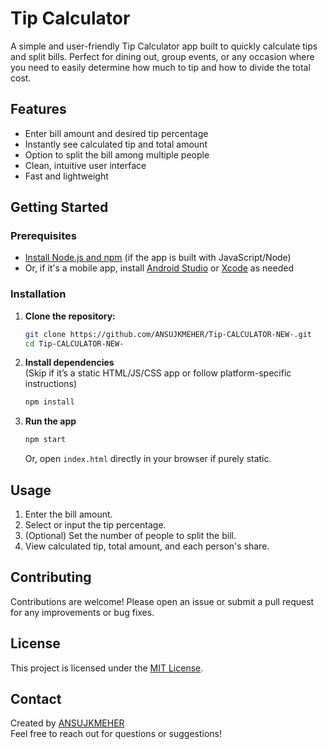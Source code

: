 # Tip Calculator

A simple and user-friendly Tip Calculator app built to quickly calculate tips and split bills. Perfect for dining out, group events, or any occasion where you need to easily determine how much to tip and how to divide the total cost.

## Features

- Enter bill amount and desired tip percentage
- Instantly see calculated tip and total amount
- Option to split the bill among multiple people
- Clean, intuitive user interface
- Fast and lightweight

## Getting Started

### Prerequisites

- [Install Node.js and npm](https://nodejs.org/) (if the app is built with JavaScript/Node)
- Or, if it's a mobile app, install [Android Studio](https://developer.android.com/studio) or [Xcode](https://developer.apple.com/xcode/) as needed

### Installation

1. **Clone the repository:**
   ```bash
   git clone https://github.com/ANSUJKMEHER/Tip-CALCULATOR-NEW-.git
   cd Tip-CALCULATOR-NEW-
   ```

2. **Install dependencies**  
   (Skip if it’s a static HTML/JS/CSS app or follow platform-specific instructions)

   ```bash
   npm install
   ```

3. **Run the app**

   ```bash
   npm start
   ```
   Or, open `index.html` directly in your browser if purely static.

## Usage

1. Enter the bill amount.
2. Select or input the tip percentage.
3. (Optional) Set the number of people to split the bill.
4. View calculated tip, total amount, and each person's share.

## Contributing

Contributions are welcome! Please open an issue or submit a pull request for any improvements or bug fixes.

## License

This project is licensed under the [MIT License](LICENSE).

## Contact

Created by [ANSUJKMEHER](https://github.com/ANSUJKMEHER)  
Feel free to reach out for questions or suggestions!
